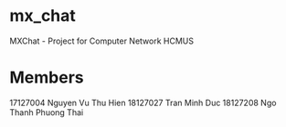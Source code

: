 # mx_chat
MXChat - Project for Computer Network HCMUS

# Members
17127004 Nguyen Vu Thu Hien
18127027 Tran Minh Duc
18127208 Ngo Thanh Phuong Thai